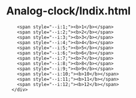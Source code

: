 # Analog-clock/Indix.html
<!DOCTYPE html>
<html lang="en">
<head>
    <meta charset="UTF-8">
    <meta name="viewport" content="width=device-width, initial-scale=1.0">
    <title>Analog clock</title>
    <link rel="stylesheet" href="style.css">
</head>
<body>
   <div class="container">
      <div class="clock">
        <div style="--clr: rgb(232, 235, 54); --h:80px;" id="hour" class="hand"><i></i></div>
        <div style="--clr: rgb(236, 108, 16); --h:90px;" id="min" class="hand"><i></i></div>
        <div style="--clr: rgb(17, 202, 223); --h:100px;" id="sec" class="hand"><i></i></div>
        

        <span style="--i:1;"><b>1</b></span>
        <span style="--i:2;"><b>2</b></span>
        <span style="--i:3;"><b>3</b></span>
        <span style="--i:4;"><b>4</b></span>
        <span style="--i:5;"><b>5</b></span>
        <span style="--i:6;"><b>6</b></span>
        <span style="--i:7;"><b>7</b></span>
        <span style="--i:8;"><b>8</b></span>
        <span style="--i:9;"><b>9</b></span>
        <span style="--i:10;"><b>10</b></span>
        <span style="--i:11;"><b>11</b></span>
        <span style="--i:12;"><b>12</b></span>
      </div>
   </div>
   <script src="script.js"></script> 
</body>
</html>
